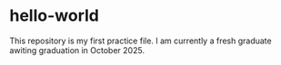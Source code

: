 # hello-world
This repository is my first practice file.
I am currently a fresh graduate awiting graduation in October 2025.
